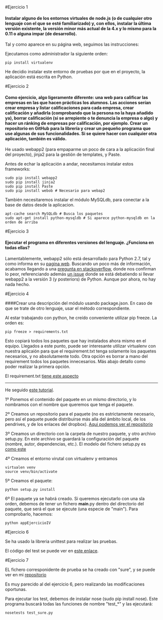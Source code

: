 #Ejercicio 1

#### Instalar alguno de los entornos virtuales de node.js (o de cualquier otro lenguaje con el que se esté familiarizado) y, con ellos, instalar la última versión existente, la versión minor más actual de la 4.x y lo mismo para la 0.11 o alguna impar (de desarrollo).

Tal y como aparece en su página web, seguimos las instrucciones:

Ejecutamos como administrador la siguiente orden:

	pip install virtualenv
    
He decidio instalar este entorno de pruebas por que en el proyecto, la aplicación está escrita en Python.


#Ejercicio 2

#### Como ejercicio, algo ligeramente diferente: una web para calificar las empresas en las que hacen prácticas los alumnos. Las acciones serían crear empresa y listar calificaciones para cada empresa, crear calificación y añadirla (comprobando que la persona no la haya añadido ya), borrar calificación (si se arrepiente o te denuncia la empresa o algo) y hacer un ránking de empresas por calificación, por ejemplo. Crear un repositorio en GitHub para la librería y crear un pequeño programa que use algunas de sus funcionalidades. Si se quiere hacer con cualquier otra aplicación, también es válido.
He usado webapp2 (para empaparme un poco de cara a la aplicación final del proyecto), jinja2 para la gestión de templates, y Paste.

Antes de echar la aplicación a andar, necesitamos instalar estos frameworks:

	sudo pip install webapp2
   	sudo pip install jinja2
    sudo pip install Paste
    sudo pip install webob # Necesario para webap2
    
También necesitaremos instalar el módulo MySQLdb, para conectar a la base de datos desde la aplicacion.

	apt-cache search MySQLdb # Busca los paquetes
    sudo apt-get install python-mysqldb # Si aparece python-mysqldb en la orden de arriba

#Ejercicio 3
 
#### Ejecutar el programa en diferentes versiones del lenguaje. ¿Funciona en todas ellas?

Lamentablemente, webapp2 sólo está desarrollado para Python 2.7, tal y como informa en su [pagina web](https://webapp-improved.appspot.com). Buscando un poco más de información, acabamos llegando a una [pregunta en stackoverflow](http://stackoverflow.com/questions/15639475/webapp2-with-python3), donde nos confirman lo peor, referenciando además [un issue](https://code.google.com/p/webapp-improved/issues/detail?id=40) donde se está debatiendo si llevar webapp2 a la versión 3 (y posteriors) de Python. Aunque por ahora, no hay nada hecho.

#Ejercicio 4

####Crear una descripción del módulo usando package.json. En caso de que se trate de otro lenguaje, usar el método correspondiente. 

Al estar trabajando con python, he creído conveniente utilizar pip freeze. La orden es:

	pip freeze > requirements.txt

Esto copiará todos los paquetes que hay instalados ahora mismo en el equipo. Llegados a este punto, puede ser interesante utilizar virtualenv con nuestra aplicaión para que el requirement.txt tenga solamente los paquetes necesarios, y no absolutamente todo. Otra opción es borrar a mano del requirement todos los paquetes innecesarios. Más abajo detallo como poder realizar la primera opción.

El requirement.txt [tiene este aspecto](https://github.com/JA-Gonz/appEjercicioIV/blob/master/requirements.txt)

---------------
He seguido [este tutorial](http://python-packaging.readthedocs.org/en/latest/).

1º Ponemos el contenido del paquete en un mismo directorio, y lo nombramos con el nombre que queremos que tenga el paquete.

2º Creamos un repositorio para el paquete (no es estrictamente necesario, pero así el paquete puede distribuirse más alla del ámbito local, de los pendrives, y de los enlaces del dropbox). [Aqui podemos ver el repositorio](https://github.com/JA-Gonz/appEjercicioIV)

3º Creamos un directorio con la carpeta de nuestro paquete, y otro archivo setup.py. En este archivo se guardará la configuración del paquete (nombre, autor, dependencias, etc.). El modelo del fichero setup.py es [como este](https://github.com/JA-Gonz/appEjercicioIV/blob/master/setup.py)

4º Creamos el entorno virutal con virtualenv y entramos

	virtualen venv
    source venv/bin/activate
    
5º Creamos el paquete:

	python setup.py install
    
6º El paquete ya se habrá creado. Si queremos ejecutarlo con una sla orden, debemos de tener un fichero __main__.py dentro del directorio del paquete, que será el que se ejecute (una especie de "main"). Para comprobarlo, hacemos:

	python appEjercicioIV


#Ejercicio 6

Se ha usado la libreria unittest para realizar las pruebas. 

El código del test se puede ver en [este enlace](https://github.com/JA-Gonz/appEjercicioIV/blob/master/appEjercicioIV/test.py).

#Ejercicio 7

EL fichero corresponidente de prueba se ha creado con "sure", y se puede ver en mi [repositorio](https://github.com/JA-Gonz/appEjercicioIV/blob/master/appEjercicioIV/test_sure.py)

Es muy parecido al del ejercicio 6, pero realizando las modificaciones oportunas. 

Para ejecutar los test, debemos de instalar nose (sudo pip install nose). Este programa buscará todas las funciones de nombre "test_*" y las ejecutará:

	nosetests test_sure.py
    